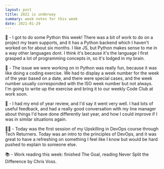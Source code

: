 ```yaml
---
layout: post
title: 2021 is underway
summary: week notes for this week
date: 2021-01-29
---
```


🐍 - I got to do some Python this week! There was a bit of work to do on a project my team supports, and it has a Python backend which I haven't worked on for about six months. I like JS, but Python makes sense to me in a way other languages dont. I think it's because it's the language I first grasped a lot of programming concepts in, so it's lodged in my brain. 

🧪 - The issue we were working on in Python was really fun, because it was like doing a coding exercise. We had to display a week number for the week of the year based on a date, and there were special cases, and the week number usually corresponded with the ISO week number but not always. I'm going to write up the exercise and bring it to our weekly Code Club at work soon. 

💯 - I had my end of year review, and I'd say it went very well. I had lots of useful feedback, and had a really good conversation with my line manager about things I'd have done differently last year, and how I could improve if I was in similar situations again. 

👯‍♂️ - Today was the first session of my Upskilling in DevOps course through Tech Returners. Today was an intro to the principles of DevOps, and it was great to have a refreshing on something I feel like I know but would be hard pushed to explain to someone else. 

📚 - Work reading this week: finished The Goal, reading Never Split the Difference by Chris Voss. 
